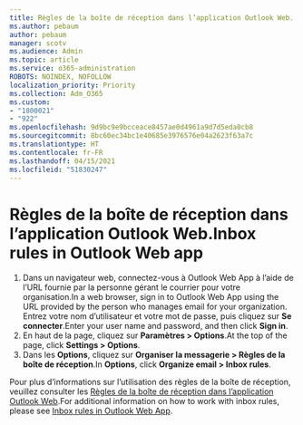 ```yaml
---
title: Règles de la boîte de réception dans l’application Outlook Web.
ms.author: pebaum
author: pebaum
manager: scotv
ms.audience: Admin
ms.topic: article
ms.service: o365-administration
ROBOTS: NOINDEX, NOFOLLOW
localization_priority: Priority
ms.collection: Adm_O365
ms.custom:
- "1800021"
- "922"
ms.openlocfilehash: 9d9bc9e9bcceace8457ae0d4961a9d7d5eda0cb8
ms.sourcegitcommit: 8bc60ec34bc1e40685e3976576e04a2623f63a7c
ms.translationtype: HT
ms.contentlocale: fr-FR
ms.lasthandoff: 04/15/2021
ms.locfileid: "51830247"
---
```

# <a name="inbox-rules-in-outlook-web-app"></a><span data-ttu-id="407af-102">Règles de la boîte de réception dans l’application Outlook Web.</span><span class="sxs-lookup"><span data-stu-id="407af-102">Inbox rules in Outlook Web app</span></span>

1. <span data-ttu-id="407af-103">Dans un navigateur web, connectez-vous à Outlook Web App à l’aide de l’URL fournie par la personne gérant le courrier pour votre organisation.</span><span class="sxs-lookup"><span data-stu-id="407af-103">In a web browser, sign in to Outlook Web App using the URL provided by the person who manages email for your organization.</span></span> <span data-ttu-id="407af-104">Entrez votre nom d’utilisateur et votre mot de passe, puis cliquez sur **Se connecter**.</span><span class="sxs-lookup"><span data-stu-id="407af-104">Enter your user name and password, and then click **Sign in**.</span></span>
2. <span data-ttu-id="407af-105">En haut de la page, cliquez sur **Paramètres > Options**.</span><span class="sxs-lookup"><span data-stu-id="407af-105">At the top of the page, click **Settings > Options**.</span></span>
3. <span data-ttu-id="407af-106">Dans les **Options**, cliquez sur **Organiser la messagerie > Règles de la boîte de réception**.</span><span class="sxs-lookup"><span data-stu-id="407af-106">In **Options**, click **Organize email > Inbox rules**.</span></span>

<span data-ttu-id="407af-107">Pour plus d’informations sur l’utilisation des règles de la boîte de réception, veuillez consulter les [Règles de la boîte de réception dans l’application Outlook Web](https://support.office.com/article/inbox-rules-in-outlook-web-app-edea3d17-00c9-434b-b9b7-26ee8d9f5622).</span><span class="sxs-lookup"><span data-stu-id="407af-107">For additional information on how to work with inbox rules, please see [Inbox rules in Outlook Web App](https://support.office.com/article/inbox-rules-in-outlook-web-app-edea3d17-00c9-434b-b9b7-26ee8d9f5622).</span></span>
